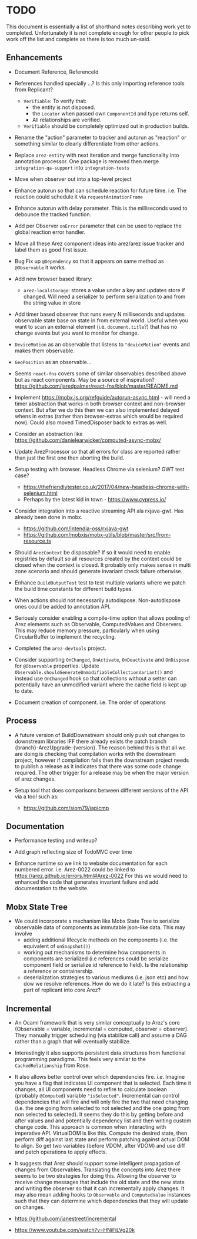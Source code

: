 # TODO

This document is essentially a list of shorthand notes describing work yet to completed.
Unfortunately it is not complete enough for other people to pick work off the list and
complete as there is too much un-said.

## Enhancements

* Document Reference, ReferenceId

* References handled specially ...? Is this only importing reference tools from Replicant?
  - `Verifiable`: To verify that:
    * the entity is not disposed.
    * the `Locator` when passed own `ComponentId` and type returns self.
    * All relationships are verified.
  - `Verifiable` should be completely optimized out in production builds.

* Rename the "action" parameter to tracker and autorun as "reaction" or something similar to clearly
  differentiate from other actions.

* Replace `arez-entity` with next iteration and merge functionality into annotation processor. One package
  is removed then merge `integration-qa-support` into `integration-tests`

* Move when observer out into a top-level project

* Enhance autorun so that can schedule reaction for future time. i.e. The reaction could schedule
  it via `requestAnimationFrame`

* Enhance autorun with delay parameter. This is the milliseconds used to debounce the tracked function.

* Add per Observer `onError` parameter that can be used to replace the global reaction error handler.

* Move all these Arez component ideas into arez/arez issue tracker and label them as good first issue.

* Bug Fix up `@Dependency` so that it appears on same method as `@Observable` it works.

* Add new browser based library:
  - `arez-localstorage`: stores a value under a key and updates store if changed. Will need a serializer
    to perform serialization to and from the string value in store

* Add timer based observer that runs every N milliseconds and updates observable state base on state in
  from external world. Useful when you want to scan an external element (i.e. `document.title`?) that has no
  change events but you want to monitor for change.

* `DeviceMotion` as an observable that listens to `"deviceMotion"` events and makes them observable.

* `GeoPosition` as an observable...

* Seems `react-fns` covers some of similar observables described above but as react components. May be a
  source of inspiration?  https://github.com/jaredpalmer/react-fns/blob/master/README.md

* Implement https://mobx.js.org/refguide/autorun-async.html - will need a timer abstraction that works in both
  browser context and non-browser context. But after we do this then we can also implemented delayed whens in
  extras (rather than browser-extras which would be required now). Could also moved TimedDisposer back to
  extras as well.

* Consider an abstraction like https://github.com/danielearwicker/computed-async-mobx/

* Update ArezProcessor so that all errors for class are reported rather than just the first one then aborting the build.

* Setup testing with browser. Headless Chrome via selenium? GWT test case?
  - https://thefriendlytester.co.uk/2017/04/new-headless-chrome-with-selenium.html
  - Perhaps by the latest kid in town - https://www.cypress.io/

* Consider integration into a reactive streaming API ala rxjava-gwt. Has already been done in mobx.
  - https://github.com/intendia-oss/rxjava-gwt
  - https://github.com/mobxjs/mobx-utils/blob/master/src/from-resource.ts

* Should `ArezContext` be disposable? If so it would need to enable registries by default so all resources
  created by the context could be closed when the context is closed. It probably only makes sense in multi
  zone scenario and should generate invariant check failure otherwise.

* Enhance `BuildOutputTest` test to test multiple variants where we patch the build time constants for different
  build types.

* When actions should not necessarily autodispose. Non-autodispose ones could be added to annotation API.

* Seriously consider enabling a compile-time option that allows pooling of Arez elements such as Observable,
  ComputedValues and Observers. This may reduce memory pressure, particularly when using CircularBuffer to
  implement the recycling.

* Completed the `arez-devtools` project.

* Consider supporting `OnChanged`, `OnActivate`, `OnDeactivate` and `OnDispose` for `@Observable` properties.
  Update `Observable.shouldGenerateUnmodifiableCollectionVariant()` and instead use `OnChanged` hook so that
  collections without a setter can potentially have an unmodified variant where the cache field is kept up to
  date.

* Document creation of component. i.e. The order of operations

## Process

* A future version of BuildDownstream should only push out changes to downstream libraries IFF there already exists
  the patch branch {branch}-ArezUpgrade-{version}. The reason behind this is that all we are doing is checking that
  compilation works with the downstream project, however if compilation fails then the downstream project needs to
  publish a release as it indicates that there was some code change required. The other trigger for a release may be
  when the major version of arez changes.

* Setup tool that does comparisons between different versions of the API via a tool such as:
  - https://github.com/siom79/japicmp

## Documentation

* Performance testing and writeup?

* Add graph reflecting size of TodoMVC over time

* Enhance runtime so we link to website documentation for each numbered error. i.e. Arez-0022 could be linked
  to https://arez.github.io/errors.html#Arez-0022 For this we would need to enhanced the code that generates
  invariant failure and add documentation to the website.

## Mobx State Tree

* We could incorporate a mechanism like Mobx State Tree to serialize observable data of components as
  immutable json-like data. This may involve
  - adding additional lifecycle methods on the components (i.e. the equivalent of `onSnapshot()`)
  - working out mechanisms to determine how components in components are serialized (i.e references could
    be serialize component field or serialize id reference to field). Is the relationship a reference or
    containership.
  - deserialization strategies to various mediums (i.e. json etc) and how dow we resolve references. How
    do we do it late? Is this extracting a part of replicant into core Arez?

## Incremental

* An Ocaml framework that is very similar conceptually to Arez's core (Observable = variable,
  incremental = computed, observer = observer). They manually trigger scheduling (via stabilize call)
  and assume a DAG rather than a graph that will eventually stabilize.

* Interestingly it also supports persistent data structures from functional programming paradigms. This
  feels very similar to the `CachedRelationship` from Rose.

* It also allows better control over which dependencies fire. i.e. Imagine you have a flag that indicates
  UI component that is selected. Each time it changes, all UI components need to refire to calculate boolean
  (probably `@Computed`) variable `"isSelected"`. Incremental can control dependencies that will fire and
  will only fire the two that need changing (i.e. the one going from selected to not selected and the one
  going from non selected to selected). It seems they do this by getting before and after values and and
  potentially dependency list and then writing custom change code. This approach is common when interacting
  with imperative API. VirtualDOM is like this. Compute the desired state, then perform diff against last
  state and perform patching against actual DOM to align. So get two variables (before VDOM, after VDOM)
  and use diff and patch operations to apply effects.

* It suggests that Arez should support some intelligent propagation of changes from Observables. Translating
  the concepts into Arez there seems to be two strategies for doing this. Allowing the observer to receive
  change messages that include the old state and the new state and writing the observer so that it can
  incrementally apply changes. It may also mean adding hooks to `Observable` and `ComputedValue` instances
  such that they can determine which dependencies that they will update on changes.

* https://github.com/janestreet/incremental
* https://www.youtube.com/watch?v=HNiFiLVg20k
